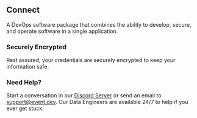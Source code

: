 ## Connect 

A DevOps software package that combines the ability to develop, secure, and operate software in a single application.

### Securely Encrypted

Rest assured, your credentials are securely encrypted to keep your information safe.

### Need Help?

Start a conversation in our [Discord Server](https://discord.com/invite/47AJ42Wzys) or send an email to [support@event.dev](mailto:https://discord.com/invite/47AJ42Wzys). Our Data Engineers are available 24/7 to help if you ever get stuck.